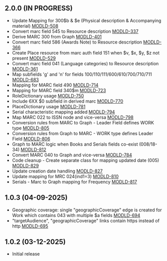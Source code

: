 ## 2.0.0 (IN PROGRESS)
- Update Mapping for 300$b & $e (Physical description & Accompanying material) [MODLD-508](https://folio-org.atlassian.net/browse/MODLD-508)
- Convert marc field 545 to Resource description [MODLD-337](https://folio-org.atlassian.net/browse/MODLD-337)
- Derive MARC 300 from Graph [MODLD-401](https://folio-org.atlassian.net/browse/MODLD-401)
- Convert marc field 586 (Awards Note) to Resource description [MODLD-366](https://folio-org.atlassian.net/browse/MODLD-366)
- Create Place resource from marc auth field 151 when $v, $x, $y, $z not present [MODLD-529](https://folio-org.atlassian.net/browse/MODLD-529)
- Convert marc field 041 (Language categories) to Resource description [MODLD-361](https://folio-org.atlassian.net/browse/MODLD-361)
- Map subfields 'g' and 'n' for fields 100/110/111/600/610/700/710/711 [MODLD-683](https://folio-org.atlassian.net/browse/MODLD-683)
- Mapping for MARC field 490 [MODLD-714](https://folio-org.atlassian.net/browse/MODLD-714)
- Mapping for MARC field 340$m [MODLD-723](https://folio-org.atlassian.net/browse/MODLD-723)
- RoleDictionary usage [MODLD-750](https://folio-org.atlassian.net/browse/MODLD-750)
- Include 6XX $0 subfield in derived marc [MODLD-770](https://folio-org.atlassian.net/browse/MODLD-770)
- PlaceDictionary usage [MODLD-781](https://folio-org.atlassian.net/browse/MODLD-781)
- Serial characteristic mapping added [MODLD-794](https://folio-org.atlassian.net/browse/MODLD-794)
- Map MARC 022 to ISSN node and vice-versa [MODLD-798](https://folio-org.atlassian.net/browse/MODLD-798)
- Conversion rules from MARC to Graph - Leader Field defines WORK type [MODLD-805](https://folio-org.atlassian.net/browse/MODLD-805)
- Conversion rules from Graph to MARC - WORK type defines Leader Field [MODLD-806](https://folio-org.atlassian.net/browse/MODLD-806)
- Graph to MARC logic when Books and Serials fields co-exist (008/18-34) [MODLD-812](https://folio-org.atlassian.net/browse/MODLD-812)
- Convert MARC 040 to Graph and vice-versa [MODLD-784](https://folio-org.atlassian.net/browse/MODLD-784)
- Code cleanup - Create separate class for mapping updated date (005) [MODLD-829](https://folio-org.atlassian.net/browse/MODLD-829)
- Update creation date handling [MODLD-827](https://folio-org.atlassian.net/browse/MODLD-827)
- Update mapping for MRC 024(ind1=3) [MODLD-810](https://folio-org.atlassian.net/browse/MODLD-810)
- Serials - Marc to Graph mapping for Frequency [MODLD-817](https://folio-org.atlassian.net/browse/MODLD-817)

## 1.0.3 (04-09-2025)
- Geographic coverage: single "geographicCoverage" edge is created for Work which contains 043 with multiple $a fields [MODLD-694](https://folio-org.atlassian.net/browse/MODLD-694)
- "targetAudience", "geographicCoverage" links contain https instead of http [MODLD-695](https://folio-org.atlassian.net/browse/MODLD-695)

## 1.0.2 (03-12-2025)
- Initial release
